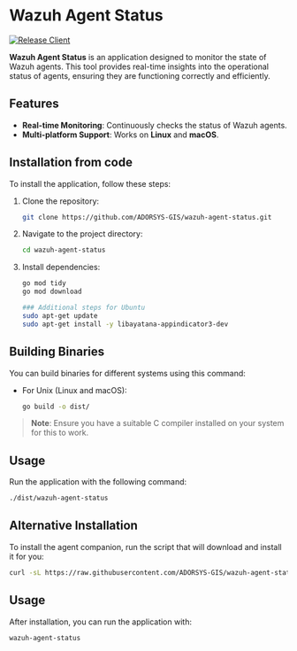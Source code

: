 # Wazuh Agent Status
[![Release Client](https://github.com/ADORSYS-GIS/wazuh-agent-status/actions/workflows/build.yaml/badge.svg)](https://github.com/ADORSYS-GIS/wazuh-agent-status/actions/workflows/build.yaml)

**Wazuh Agent Status** is an application designed to monitor the state of Wazuh agents. This tool provides real-time insights into the operational status of agents, ensuring they are functioning correctly and efficiently.

## Features

- **Real-time Monitoring**: Continuously checks the status of Wazuh agents.
- **Multi-platform Support**: Works on **Linux** and **macOS**.

## Installation from code

To install the application, follow these steps:

1. Clone the repository:
   ```bash
   git clone https://github.com/ADORSYS-GIS/wazuh-agent-status.git
   ```
2. Navigate to the project directory:
   ```bash
   cd wazuh-agent-status
   ```
3. Install dependencies:
   ```bash
   go mod tidy
   go mod download
   
   ### Additional steps for Ubuntu
   sudo apt-get update
   sudo apt-get install -y libayatana-appindicator3-dev
   ```

## Building Binaries

You can build binaries for different systems using this command:

- For Unix (Linux and macOS):
  ```bash
  go build -o dist/
  ```

> **Note**: Ensure you have a suitable C compiler installed on your system for this to work.

## Usage

Run the application with the following command:
```bash
./dist/wazuh-agent-status
```

## Alternative Installation

To install the agent companion, run the script that will download and install it for you:
```bash
curl -sL https://raw.githubusercontent.com/ADORSYS-GIS/wazuh-agent-status/main/scripts/install.sh | bash
```

## Usage

After installation, you can run the application with:
```bash
wazuh-agent-status
```